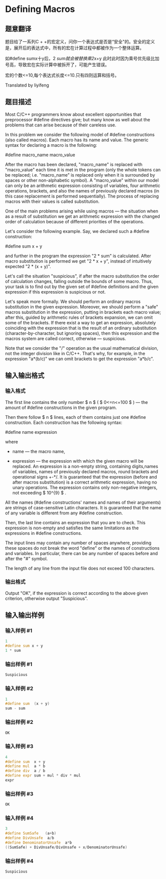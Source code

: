# Defining Macros

## 题意翻译

题目给了一系列C + +的宏定义，问你一个表达式是否是“安全"的。安全的定义是，展开后的表达式中，所有的宏在计算过程中都被作为一个整体运算。

如#define sumx十y后，2 *sum就会被替换乘2*x+y 此时此时因为乘号优先级比加号高，导致宏在实际计算中被拆开了，可能产生错误。

宏的个数<=10,每个表达式长度<=10.只有四则运算和括号。

Translated by liyifeng

## 题目描述

Most C/C++ programmers know about excellent opportunities that preprocessor #define directives give; but many know as well about the problems that can arise because of their careless use.

In this problem we consider the following model of #define constructions (also called macros). Each macro has its name and value. The generic syntax for declaring a macro is the following:

\#define macro\_name macro\_value

After the macro has been declared, "macro\_name" is replaced with "macro\_value" each time it is met in the program (only the whole tokens can be replaced; i.e. "macro\_name" is replaced only when it is surrounded by spaces or other non-alphabetic symbol). A "macro\_value" within our model can only be an arithmetic expression consisting of variables, four arithmetic operations, brackets, and also the names of previously declared macros (in this case replacement is performed sequentially). The process of replacing macros with their values is called substitution.

One of the main problems arising while using macros — the situation when as a result of substitution we get an arithmetic expression with the changed order of calculation because of different priorities of the operations.

Let's consider the following example. Say, we declared such a #define construction:

\#define sum x + y

and further in the program the expression "2 \* sum" is calculated. After macro substitution is performed we get "2 \* x + y", instead of intuitively expected "2 \* (x + y)".

Let's call the situation "suspicious", if after the macro substitution the order of calculation changes, falling outside the bounds of some macro. Thus, your task is to find out by the given set of #define definitions and the given expression if this expression is suspicious or not.

Let's speak more formally. We should perform an ordinary macros substitution in the given expression. Moreover, we should perform a "safe" macros substitution in the expression, putting in brackets each macro value; after this, guided by arithmetic rules of brackets expansion, we can omit some of the brackets. If there exist a way to get an expression, absolutely coinciding with the expression that is the result of an ordinary substitution (character-by-character, but ignoring spaces), then this expression and the macros system are called correct, otherwise — suspicious.

Note that we consider the "/" operation as the usual mathematical division, not the integer division like in C/C++. That's why, for example, in the expression "a\*(b/c)" we can omit brackets to get the expression "a\*b/c".

## 输入输出格式

### 输入格式

The first line contains the only number $ n $ ( $ 0<=n<=100 $ ) — the amount of #define constructions in the given program.

Then there follow $ n $ lines, each of them contains just one #define construction. Each construction has the following syntax:

\#define name expression

where

- name — the macro name,

- expression — the expression with which the given macro will be replaced. An expression is a non-empty string, containing digits,names of variables, names of previously declared macros, round brackets and operational signs +-\*/. It is guaranteed that the expression (before and after macros substitution) is a correct arithmetic expression, having no unary operations. The expression contains only non-negative integers, not exceeding $ 10^{9} $ .

All the names (#define constructions' names and names of their arguments) are strings of case-sensitive Latin characters. It is guaranteed that the name of any variable is different from any #define construction.

Then, the last line contains an expression that you are to check. This expression is non-empty and satisfies the same limitations as the expressions in #define constructions.

The input lines may contain any number of spaces anywhere, providing these spaces do not break the word "define" or the names of constructions and variables. In particular, there can be any number of spaces before and after the "#" symbol.

The length of any line from the input file does not exceed 100 characters.

### 输出格式

Output "OK", if the expression is correct according to the above given criterion, otherwise output "Suspicious".

## 输入输出样例

### 输入样例 #1

```cpp
1
#define sum x + y
1 * sum

```
### 输出样例 #1

```cpp
Suspicious

```
### 输入样例 #2

```cpp
1
#define sum  (x + y)
sum - sum

```
### 输出样例 #2

```cpp
OK

```
### 输入样例 #3

```cpp
4
#define sum  x + y
#define mul  a * b
#define div  a / b
#define expr sum + mul * div * mul
expr

```
### 输出样例 #3

```cpp
OK

```
### 输入样例 #4

```cpp
3
#define SumSafe   (a+b)
#define DivUnsafe  a/b
#define DenominatorUnsafe  a*b
((SumSafe) + DivUnsafe/DivUnsafe + x/DenominatorUnsafe)

```
### 输出样例 #4

```cpp
Suspicious

```
